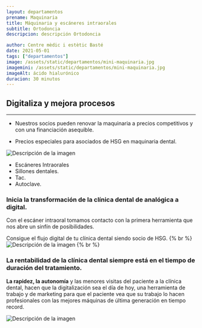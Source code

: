 ```yaml
---
layout: departamentos
prename: Maquinaria
title: Máquinaria y escáneres intraorales
subtitle: Ortodoncia
descripcion: descripción Ortodoncia

author: Centre mèdic i estètic Basté
date: 2021-05-01
tags: ["departamentos"]
image: /assets/static/departamentos/mini-maquinaria.jpg
imagemini: /assets/static/departamentos/mini-maquinaria.jpg
imageAlt: ácido hialurónico
duracion: 30 minutos
---
```



##  Digitaliza y mejora procesos

___

- Nuestros socios pueden renovar la maquinaria a precios competitivos
y con una financiación asequible.

- Precios especiales para asociados de HSG en maquinaria dental.

![Descripción de la imagen](/assets/static/maquinaria/maquinaria-11.jpg)


- Escáneres Intraorales
- Sillones dentales.
- Tac.
- Autoclave.


### Inicia la transformación de la clínica dental de analógica a digital.

Con el escáner intraoral tomamos contacto con la primera herramienta que nos abre un sinfín de posibilidades. 

Consigue el flujo digital de tu clínica dental siendo socio de HSG.
{% br %}
![Descripción de la imagen](/assets/static/maquinaria/maquinaria-3.jpg)
{% br %}
### La rentabilidad de la clínica dental siempre está en el tiempo de duración del tratamiento.

**La rapidez, la autonomía** y las menores visitas del paciente a la clínica dental, hacen que la digitalización sea el día de hoy, una herramienta de trabajo y de marketing para que el paciente vea que su trabajo lo hacen profesionales con las mejores máquinas de última generación en tiempo record.

![Descripción de la imagen](/assets/static/maquinaria/maquinaria-4.jpg)